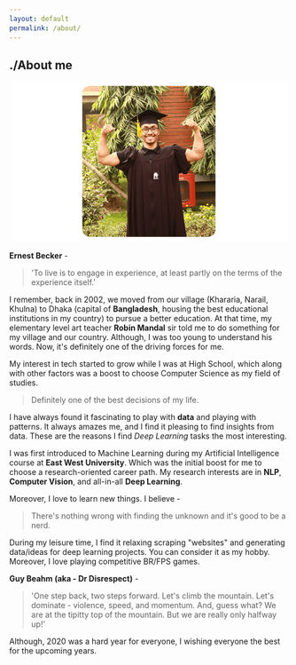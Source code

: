 ```yaml
---
layout: default
permalink: /about/
---
```

## ./About me
![Enam Biswas](images/enam-biswas.png)

**Ernest Becker** - 
> 'To live is to engage in experience, at least partly on the terms of the experience itself.'

I remember, back in 2002, we moved from our village (Khararia, Narail, Khulna) to Dhaka (capital of **Bangladesh**, housing the best educational institutions in my country) to pursue a better education. At that time, my elementary level art teacher **Robin Mandal** sir told me to do something for my village and our country. Although, I was too young to understand his words. Now, it's definitely one of the driving forces for me.

My interest in tech started to grow while I was at High School, which along with other factors was a boost to choose Computer Science as my field of studies. 
> Definitely one of the best decisions of my life.

I have always found it fascinating to play with **data** and playing with patterns. It always amazes me, and I find it pleasing to find insights from data. These are the reasons I find *Deep Learning* tasks the most interesting. 

I was first introduced to Machine Learning during my Artificial Intelligence course at **East West University**. Which was the initial boost for me to choose a research-oriented career path.  My research interests are in **NLP**, **Computer Vision**, and all-in-all **Deep Learning**.

Moreover, I love to learn new things. I believe - 
> There's nothing wrong with finding the unknown and it's good to be a nerd. 

During my leisure time, I find it relaxing scraping "websites" and generating data/ideas for deep learning projects. You can consider it as my hobby. Moreover, I love playing competitive BR/FPS games.

**Guy Beahm (aka - Dr Disrespect)** -
> 'One step back, two steps forward. Let's climb the mountain. Let's dominate - violence, speed, and momentum. And, guess what? We are at the tipitty top of the mountain. But we are really only halfway up!'

Although, 2020 was a hard year for everyone, I wishing everyone the best for the upcoming years. 
